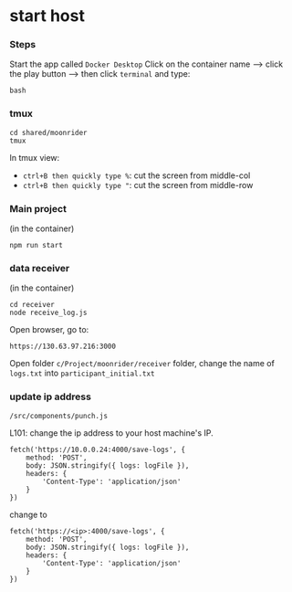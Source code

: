 # start host
### Steps
Start the app called ```Docker Desktop```
Click on the container name --> click the play button --> then click ```terminal``` and type:
```
bash
```
### tmux
```
cd shared/moonrider
tmux
```

In tmux view:

- ```ctrl+B then quickly type %```: cut the screen from middle-col
- ```ctrl+B then quickly type "```: cut the screen from middle-row
### Main project
(in the container)
```
npm run start
```
### data receiver
(in the container)
```
cd receiver
node receive_log.js
```

Open browser, go to:
```
https://130.63.97.216:3000
```
Open folder ```c/Project/moonrider/receiver``` folder, change the name of ```logs.txt``` into ```participant_initial.txt```
### update ip address
```
/src/components/punch.js
```
L101: change the ip address to your host machine's IP.
```
fetch('https://10.0.0.24:4000/save-logs', {
    method: 'POST',
    body: JSON.stringify({ logs: logFile }),
    headers: {
        'Content-Type': 'application/json'
    }
})
```
change to
```
fetch('https://<ip>:4000/save-logs', {
    method: 'POST',
    body: JSON.stringify({ logs: logFile }),
    headers: {
        'Content-Type': 'application/json'
    }
})
```







